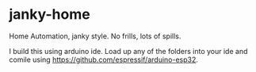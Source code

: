 # janky-home
Home Automation, janky style. No frills, lots of spills.

I build this using arduino ide. Load up any of the folders into your ide and comile using https://github.com/espressif/arduino-esp32. 
